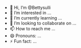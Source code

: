 - 👋 Hi, I’m @Bettysulli
- 👀 I’m interested in ...
- 🌱 I’m currently learning ...
- 💞️ I’m looking to collaborate on ...
- 📫 How to reach me ...
- 😄 Pronouns: ...
- ⚡ Fun fact: ...

<!---
Bettysulli/Bettysulli is a ✨ special ✨ repository because its `README.md` (this file) appears on your GitHub profile.
You can click the Preview link to take a look at your changes.
--->
